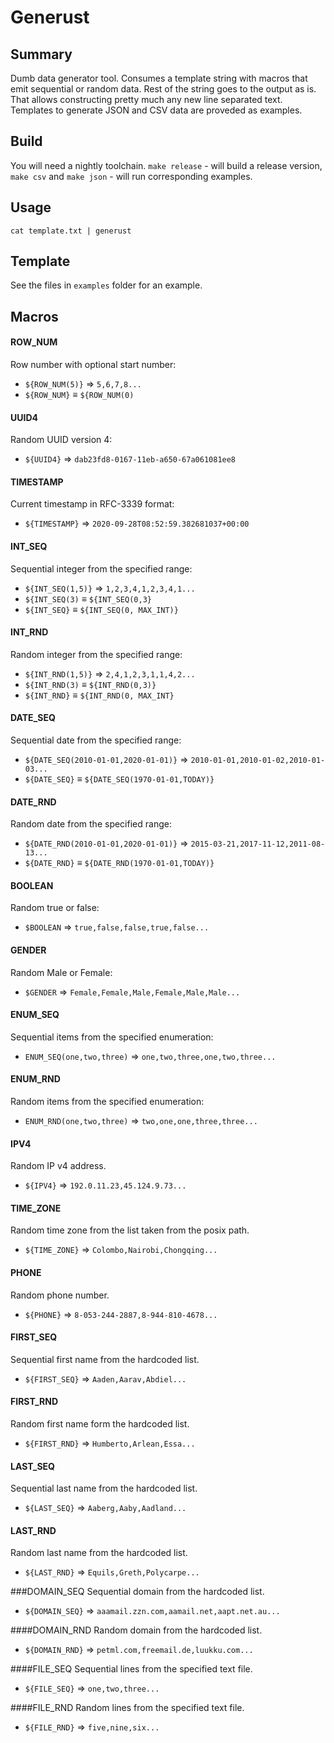 # Generust

## Summary

Dumb data generator tool. Consumes a template string with macros that emit sequential or random data. Rest of the string goes to the output as is. That allows constructing pretty much any new line separated text. Templates to generate JSON and CSV data are proveded as examples.

## Build

You will need a nightly toolchain. `make release` - will build a release version, `make csv` and `make json` - will run corresponding examples.

## Usage

```
cat template.txt | generust
```

## Template

See the files in `examples` folder for an example.

## Macros

#### ROW_NUM 
Row number with optional start number:
- `${ROW_NUM(5)}` ⇒ `5,6,7,8...`
- `${ROW_NUM}` ≡ `${ROW_NUM(0)`

#### UUID4
Random UUID version 4:
- `${UUID4}` ⇒ `dab23fd8-0167-11eb-a650-67a061081ee8`

#### TIMESTAMP
Current timestamp in RFC-3339 format:
- `${TIMESTAMP}` ⇒ `2020-09-28T08:52:59.382681037+00:00`

#### INT_SEQ
Sequential integer from the specified range:
- `${INT_SEQ(1,5)}` ⇒ `1,2,3,4,1,2,3,4,1...`
- `${INT_SEQ(3)` ≡ `${INT_SEQ(0,3}`
- `${INT_SEQ}` ≡ `${INT_SEQ(0, MAX_INT)}`

#### INT_RND
Random integer from the specified range:
- `${INT_RND(1,5)}` ⇒ `2,4,1,2,3,1,1,4,2...`
- `${INT_RND(3)` ≡ `${INT_RND(0,3)}`
- `${INT_RND}` ≡ `${INT_RND(0, MAX_INT}`

#### DATE_SEQ
Sequential date from the specified range:
- `${DATE_SEQ(2010-01-01,2020-01-01)}` ⇒ `2010-01-01,2010-01-02,2010-01-03...`
- `${DATE_SEQ}` ≡ `${DATE_SEQ(1970-01-01,TODAY)}`

#### DATE_RND
Random date from the specified range:
- `${DATE_RND(2010-01-01,2020-01-01)}` ⇒ `2015-03-21,2017-11-12,2011-08-13...`
- `${DATE_RND}` ≡ `${DATE_RND(1970-01-01,TODAY)}`

#### BOOLEAN
Random true or false:
- `$BOOLEAN` ⇒ `true,false,false,true,false...`

#### GENDER
Random Male or Female:
- `$GENDER` ⇒ `Female,Female,Male,Female,Male,Male...`

#### ENUM_SEQ
Sequential items from the specified enumeration:
- `ENUM_SEQ(one,two,three)` ⇒ `one,two,three,one,two,three...`

#### ENUM_RND
Random items from the specified enumeration:
- `ENUM_RND(one,two,three)` ⇒ `two,one,one,three,three...`

#### IPV4
Random IP v4 address.
- `${IPV4}` ⇒ `192.0.11.23,45.124.9.73...`

#### TIME_ZONE
Random time zone from the list taken from the posix path.
- `${TIME_ZONE}` ⇒ `Colombo,Nairobi,Chongqing...`

#### PHONE
Random phone number.
- `${PHONE}` ⇒ `8-053-244-2887,8-944-810-4678...`

#### FIRST_SEQ
Sequential first name from the hardcoded list.
- `${FIRST_SEQ}` ⇒ `Aaden,Aarav,Abdiel...`

#### FIRST_RND
Random first name form the hardcoded list.
- `${FIRST_RND}` ⇒ `Humberto,Arlean,Essa...`

#### LAST_SEQ
Sequential last name from the hardcoded list.
- `${LAST_SEQ}` ⇒ `Aaberg,Aaby,Aadland...`

#### LAST_RND
Random last name from the hardcoded list.
- `${LAST_RND}` ⇒ `Equils,Greth,Polycarpe...`

###DOMAIN_SEQ
Sequential domain from the hardcoded list.
- `${DOMAIN_SEQ}` ⇒ `aaamail.zzn.com,aamail.net,aapt.net.au...`

####DOMAIN_RND
Random domain from the hardcoded list. 
- `${DOMAIN_RND}` ⇒ `petml.com,freemail.de,luukku.com...` 
 
####FILE_SEQ
Sequential lines from the specified text file.
- `${FILE_SEQ}` ⇒ `one,two,three...`

####FILE_RND
Random lines from the specified text file.
- `${FILE_RND}` ⇒ `five,nine,six...`